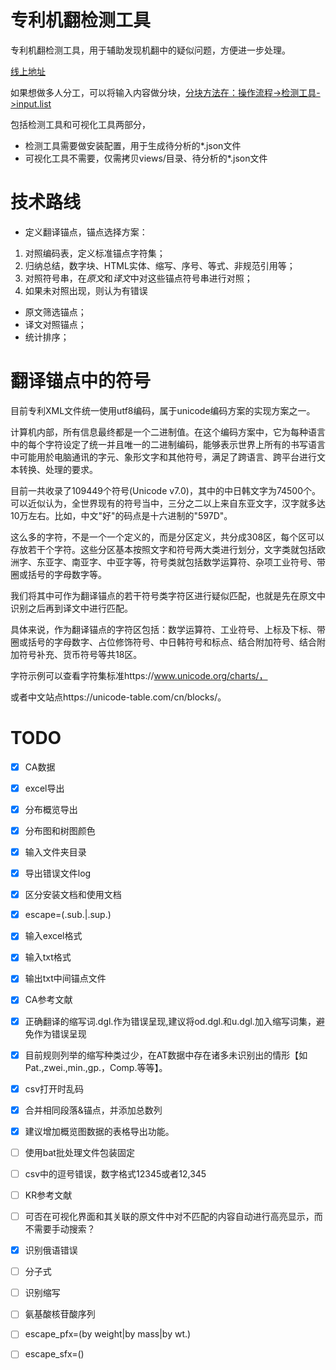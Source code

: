 # 专利机翻检测工具

专利机翻检测工具，用于辅助发现机翻中的疑似问题，方便进一步处理。

[线上地址](https://github.com/xiabo0816/PatTransErrorDetect)

如果想做多人分工，可以将输入内容做分块，[分块方法在：操作流程->检测工具->input.list](###`input.list`)

包括检测工具和可视化工具两部分，
* 检测工具需要做安装配置，用于生成待分析的*.json文件
* 可视化工具不需要，仅需拷贝views/目录、待分析的*.json文件

# 技术路线
* 定义翻译锚点，锚点选择方案：
1. 对照编码表，定义标准锚点字符集；
2. 归纳总结，数字块、HTML实体、缩写、序号、等式、非规范引用等；
3. 对照符号串，在*原文*和*译文*中对这些锚点符号串进行对照；
4. 如果未对照出现，则认为有错误
* 原文筛选锚点；
* 译文对照锚点；
* 统计排序；

# 翻译锚点中的符号

目前专利XML文件统一使用utf8编码，属于unicode编码方案的实现方案之一。

计算机内部，所有信息最终都是一个二进制值。在这个编码方案中，它为每种语言中的每个字符设定了统一并且唯一的二进制编码，能够表示世界上所有的书写语言中可能用於电脑通讯的字元、象形文字和其他符号，满足了跨语言、跨平台进行文本转换、处理的要求。

目前一共收录了109449个符号(Unicode v7.0)，其中的中日韩文字为74500个。可以近似认为，全世界现有的符号当中，三分之二以上来自东亚文字，汉字就多达10万左右。比如，中文"好"的码点是十六进制的"597D"。

这么多的字符，不是一个一个定义的，而是分区定义，共分成308区，每个区可以存放若干个字符。这些分区基本按照文字和符号两大类进行划分，文字类就包括欧洲字、东亚字、南亚字、中亚字等，符号类就包括数学运算符、杂项工业符号、带圈或括号的字母数字等。

我们将其中可作为翻译锚点的若干符号类字符区进行疑似匹配，也就是先在原文中识别之后再到译文中进行匹配。

具体来说，作为翻译锚点的字符区包括：数学运算符、工业符号、上标及下标、带圈或括号的字母数字、占位修饰符号、中日韩符号和标点、结合附加符号、结合附加符号补充、货币符号等共18区。

字符示例可以查看字符集标准https://www.unicode.org/charts/，

或者中文站点https://unicode-table.com/cn/blocks/。

# TODO 
- [x] CA数据
- [x] excel导出
- [x] 分布概览导出
- [x] 分布图和树图颜色
- [x] 输入文件夹目录
- [x] 导出错误文件log
- [x] 区分安装文档和使用文档
- [x] escape=(.sub.|.sup.)
- [x] 输入excel格式
- [x] 输入txt格式
- [x] 输出txt中间锚点文件
- [x] CA参考文献

- [x] 正确翻译的缩写词.dgl.作为错误呈现,建议将od.dgl.和u.dgl.加入缩写词集，避免作为错误呈现
- [x] 目前规则列举的缩写种类过少，在AT数据中存在诸多未识别出的情形【如Pat.,zwei.,min.,gp.，Comp.等等】。
- [x] csv打开时乱码
- [x] 合并相同段落&锚点，并添加总数列
- [x] 建议增加概览图数据的表格导出功能。


- [ ] 使用bat批处理文件包装固定
- [ ] csv中的逗号错误，数字格式12345或者12,345
- [ ] KR参考文献
- [ ] 可否在可视化界面和其关联的原文件中对不匹配的内容自动进行高亮显示，而不需要手动搜索？

- [x] 识别俄语错误
- [ ] 分子式
- [ ] 识别缩写
- [ ] 氨基酸核苷酸序列
- [ ] escape_pfx=(by weight|by mass|by wt\.)
- [ ] escape_sfx=()
